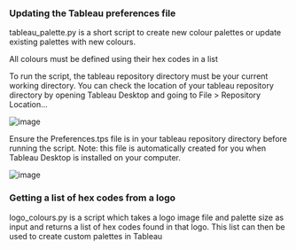 ### Updating the Tableau preferences file
tableau_palette.py is a short script to create new colour palettes or update existing palettes with new colours.

All colours must be defined using their hex codes in a list

To run the script, the tableau repository directory must be your current working directory. You can check the location of your tableau repository directory by opening Tableau Desktop and going to File > Repository Location...

![image](https://user-images.githubusercontent.com/46031321/222986761-1e69857f-a321-4df3-afda-bb0f625cb9f6.png)

Ensure the Preferences.tps file is in your tableau repository directory before running the script. Note: this file is automatically created for you when Tableau Desktop is installed on your computer.

![image](https://user-images.githubusercontent.com/46031321/222986913-72642e0e-10dd-42b8-b4e3-dfb52013929f.png)

### Getting a list of hex codes from a logo
logo_colours.py is a script which takes a logo image file and palette size as input and returns a list of hex codes found in that logo.
This list can then be used to create custom palettes in Tableau
